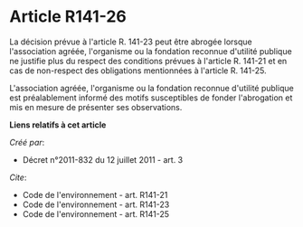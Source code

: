 # Article R141-26

La décision prévue à l'article R. 141-23 peut être abrogée lorsque l'association agréée, l'organisme ou la fondation reconnue
d'utilité publique ne justifie plus du respect des conditions prévues à l'article R. 141-21 et en cas de non-respect des
obligations mentionnées à l'article R. 141-25.

L'association agréée, l'organisme ou la fondation reconnue d'utilité publique est préalablement informé des motifs
susceptibles de fonder l'abrogation et mis en mesure de présenter ses observations.

**Liens relatifs à cet article**

_Créé par_:

  - Décret n°2011-832 du 12 juillet 2011 - art. 3

_Cite_:

  - Code de l'environnement - art. R141-21
  - Code de l'environnement - art. R141-23
  - Code de l'environnement - art. R141-25
